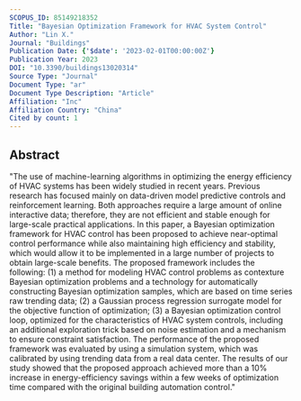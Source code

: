 ```yaml
---
SCOPUS_ID: 85149218352
Title: "Bayesian Optimization Framework for HVAC System Control"
Author: "Lin X."
Journal: "Buildings"
Publication Date: {'$date': '2023-02-01T00:00:00Z'}
Publication Year: 2023
DOI: "10.3390/buildings13020314"
Source Type: "Journal"
Document Type: "ar"
Document Type Description: "Article"
Affiliation: "Inc"
Affiliation Country: "China"
Cited by count: 1
---
```


## Abstract
"The use of machine-learning algorithms in optimizing the energy efficiency of HVAC systems has been widely studied in recent years. Previous research has focused mainly on data-driven model predictive controls and reinforcement learning. Both approaches require a large amount of online interactive data; therefore, they are not efficient and stable enough for large-scale practical applications. In this paper, a Bayesian optimization framework for HVAC control has been proposed to achieve near-optimal control performance while also maintaining high efficiency and stability, which would allow it to be implemented in a large number of projects to obtain large-scale benefits. The proposed framework includes the following: (1) a method for modeling HVAC control problems as contexture Bayesian optimization problems and a technology for automatically constructing Bayesian optimization samples, which are based on time series raw trending data; (2) a Gaussian process regression surrogate model for the objective function of optimization; (3) a Bayesian optimization control loop, optimized for the characteristics of HVAC system controls, including an additional exploration trick based on noise estimation and a mechanism to ensure constraint satisfaction. The performance of the proposed framework was evaluated by using a simulation system, which was calibrated by using trending data from a real data center. The results of our study showed that the proposed approach achieved more than a 10% increase in energy-efficiency savings within a few weeks of optimization time compared with the original building automation control."
